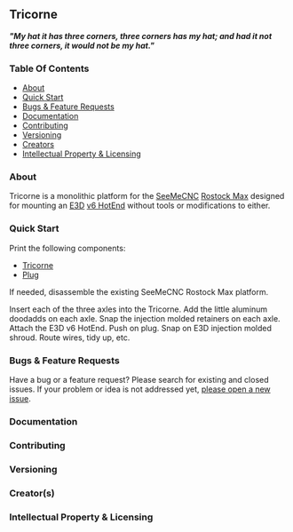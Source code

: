 ## Tricorne

**_"My hat it has three corners, three corners has my hat; and had it not three corners, it would not be my hat."_**

### Table Of Contents

- [About](#about)
- [Quick Start](#quick-start)
- [Bugs & Feature Requests](#bugs-&-feature-requests)
- [Documentation](#documentation)
- [Contributing](#contributing)
- [Versioning](#versioning)
- [Creators](#creators)
- [Intellectual Property & Licensing](#intellectual-propery-&-licensing)

### About

Tricorne is a monolithic platform for the [SeeMeCNC](http://seemecnc.com) [Rostock Max](http://seemecnc.com/products/rostock-max-complete-kit) designed for mounting an [E3D](http://e3d-online.com) [v6 HotEnd](http://e3d-online.com/E3D-v6) without tools or modifications to either.

### Quick Start

Print the following components:

- [Tricorne](https://github.com/justinmeyer77/Tricorne/blob/master/Tricorne/Tricorne.stl)
- [Plug](https://github.com/justinmeyer77/Tricorne/blob/master/Tricorne/Plug.stl)

If needed, disassemble the existing SeeMeCNC Rostock Max platform.

Insert each of the three axles into the Tricorne.  Add the little aluminum doodadds on each axle.  Snap the injection molded retainers on each axle.  Attach the E3D v6 HotEnd.  Push on plug.  Snap on E3D injection molded shroud.  Route wires, tidy up, etc.

### Bugs & Feature Requests

Have a bug or a feature request? Please search for existing and closed issues. If your problem or idea is not addressed yet, [please open a new issue](https://github.com/justinmeyer77/Tricorne/issues/new).

### Documentation

### Contributing

### Versioning

### Creator(s)

### Intellectual Property & Licensing

